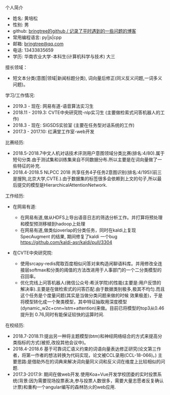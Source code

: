 个人简介

- 姓名: 黄培松  
- 性别: 男
- github: [bringtree的github / 记录了平时遇到的一些问题的博客](https://github.com/bringtree/question_embedding/issues)
- 常用编程语言: py|js|cpp
- 邮箱: bringtree@qq.com
- 电话: 13433835659
- 学历: 华南农业大学-本科生(计算机科学与技术) 大三

擅长领域： 

- 短文本分类(意图|领域|新闻标题分类), 词向量后修正(同义反义问题,一词多义问题)。

学习/工作情况:

- 2019.3 - 现在: 网易有道-语音算法实习生 
- 2018.11 - 2019.3: CVTE中央研究院-nlp实习生 (主要做检索式问答机器人的工作)
- 2018.3 - 现在: SIGSDS实验室 (主要在任务型对话系统的工作)
- 2017.3 - 2017.10: 红满堂工作室-web开发

比赛经历:

- 2018.5-2018.7中文人机对话技术评测用户意图领域分类比赛(排名:4/80).属于短句分类.由于测试集和训练集来自不同数据分布.所以主要是在词向量做了一些特征的补充.
- 2018.4-2018.5 NLPCC 2018 共享任务4子任务2意图识别(排名:4/195)(前三是搜狗,北京大学,CVTE.).由于数据集的标签很多会依赖到上文的句子,所以最后提交的模型是HierarchicalAttentionNetwork.

工作经历:
- 在网易有道:
	-  在网易有道,做从HDFS上导出语音日志的筛选分析工作。并打算将预处理和模型预测移植到hadoop上处理
	-  在网易有道,做类似overlap的分类任务，同时在kaldi上复现 SpecAugment 的结果, 期间修复了kaldi 一个bug https://github.com/kaldi-asr/kaldi/pull/3304

- 在CVTE中央研究院:
	- 使用srcapy-redis爬取百度相似问答对来构造闲聊语料库。并用修改全连接层softmax和分类的阈值的方法改进用于人事部门的一个二分类模型的召回率。
	- 优化完线上问答机器人(微信公众号:希沃学院)的性能(主要是:用户反馈的解决率).主要是在做检索式的问答匹配.由于数据类别极多,极其不均匀.而且这个任务是个度量问题(其实是当做分类问题来做的时候 效果极差)，于是将模型转化成一个聚类模型，其中特征抽取用深度模型    (dynamic_w2c+cnn+lstm+attention)来做。目前已将模型的top3从0.46提升到 0.76,同时有能保证较快的运算时间.


在校经历:
- 2018.7-2018.11:提出另⼀种将主题模型(btm)和神经⽹络结合的方式来提高分类指标的方式(被拒,改投其他会议中)。
- 2018.4-2018.6 基于可靠词汇语义约束的词语向量表达修正研究(论文第三作者，将第一作者的想法转换为代码实现，论文被CCL录用(CCL-18-066)。) 主要思路:是借助外在的词典来解决词向量同义词和反义词在维度上比较相似的问题.
- 2017.3-2017.9: 期间在做web开发.使用Koa+Vue开发学校团委的实时投票系统(背景:因为需要现场投票表决,参与投票人数很多，需要大量志愿者反复确认计票)和重构一个angular编写的森林防火的web应用.
